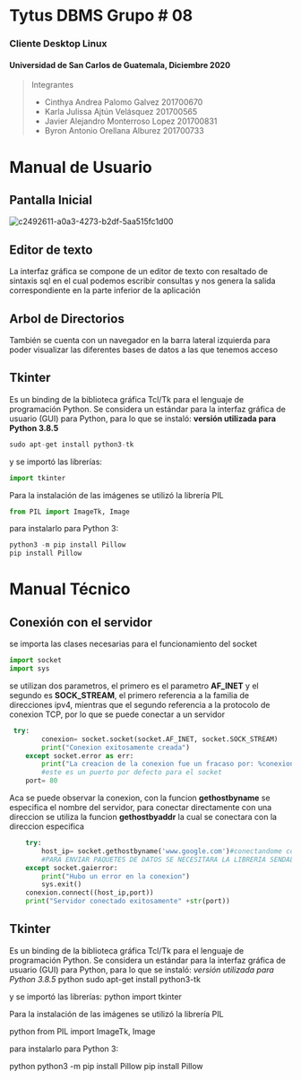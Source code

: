# Tytus DBMS Grupo # 08
### Cliente Desktop Linux
#### Universidad de San Carlos de Guatemala, Diciembre 2020
> Integrantes
> - Cinthya Andrea Palomo Galvez 201700670
> - Karla Julissa Ajtún Velásquez 201700565
> - Javier Alejandro Monterroso Lopez 201700831
> - Byron Antonio Orellana Alburez 201700733

# Manual de Usuario
## Pantalla Inicial
![c2492611-a0a3-4273-b2df-5aa515fc1d00](https://user-images.githubusercontent.com/14981793/102703838-cfb13b80-4239-11eb-9598-1197413e8c70.jpg)
## Editor de texto
La interfaz gráfica se compone de un editor de texto con resaltado de sintaxis sql en el cual podemos escribir consultas y nos genera la salida correspondiente en la parte inferior de la aplicación
## Arbol de Directorios
También se cuenta con un navegador en la barra lateral izquierda para poder visualizar las diferentes bases de datos a las que tenemos acceso

## Tkinter
Es un binding de la biblioteca gráfica Tcl/Tk para el lenguaje de programación Python. Se considera un estándar para la interfaz gráfica de usuario (GUI) para Python, para lo que se instaló:
**versión utilizada para Python 3.8.5**
```python
sudo apt-get install python3-tk
```
y se importó las librerías:
```python
import tkinter
```

Para la instalación de las imágenes se utilizó la librería PIL

```python
from PIL import ImageTk, Image
```
para instalarlo para Python 3:

```python
python3 -m pip install Pillow
pip install Pillow
```


# Manual Técnico 
## Conexión con el servidor
se importa las clases necesarias para el funcionamiento del socket
```python
import socket
import sys
```
se utilizan dos parametros, el primero es el parametro **AF_INET** y el segundo es **SOCK_STREAM**, el primero referencia a la familia de direcciones ipv4, mientras que el segundo referencia a la protocolo de conexion TCP, por lo que se puede conectar a un servidor

```python
 try:
        conexion= socket.socket(socket.AF_INET, socket.SOCK_STREAM)
        print("Conexion exitosamente creada")
    except socket.error as err:
        print("La creacion de la conexion fue un fracaso por: %conexion" %(err))
        #este es un puerto por defecto para el socket
    port= 80
```
Aca se puede observar la conexion, con la funcion **gethostbyname** se especifica el nombre del servidor, para conectar directamente con una direccion se utiliza la funcion **gethostbyaddr** la cual se conectara con la direccion especifica
```python
    try:
        host_ip= socket.gethostbyname('www.google.com')#conectandome con el servidor
        #PARA ENVIAR PAQUETES DE DATOS SE NECESITARA LA LIBRERIA SENDALL
    except socket.gaierror:
        print("Hubo un error en la conexion")
        sys.exit()
    conexion.connect((host_ip,port))
    print("Servidor conectado exitosamente" +str(port))
```
## Tkinter
Es un binding de la biblioteca gráfica Tcl/Tk para el lenguaje de programación Python. Se considera un estándar para la interfaz gráfica de usuario (GUI) para Python, para lo que se instaló:
*versión utilizada para Python 3.8.5*
python
sudo apt-get install python3-tk

y se importó las librerías:
python
import tkinter


Para la instalación de las imágenes se utilizó la librería PIL

python
from PIL import ImageTk, Image

para instalarlo para Python 3:

python
python3 -m pip install Pillow
pip install Pillow